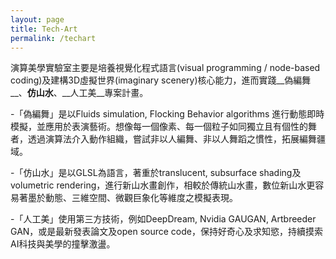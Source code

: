 ```yaml
---
layout: page
title: Tech-Art
permalink: /techart
---
```


演算美學實驗室主要是培養視覺化程式語言(visual programming / node-based coding)及建構3D虛擬世界(imaginary scenery)核心能力，進而實踐__偽編舞__、__仿山水__、__人工美__專案計畫。  

-「偽編舞」是以Fluids simulation, Flocking Behavior algorithms 進行動態即時模擬，並應用於表演藝術。想像每一個像素、每一個粒子如同獨立且有個性的舞者，透過演算法介入動作組織，嘗試非以人編舞、非以人舞蹈之慣性，拓展編舞疆域。  

-「仿山水」是以GLSL為語言，著重於translucent, subsurface shading及volumetric rendering，進行新山水畫創作，相較於傳統山水畫，數位新山水更容易著墨於動態、三維空間、微觀巨象化等維度之模擬表現。  

-「人工美」使用第三方技術，例如DeepDream, Nvidia GAUGAN, Artbreeder GAN，或是最新發表論文及open source code，保持好奇心及求知慾，持續摸索AI科技與美學的撞擊激盪。  
  
  
  
  
  
